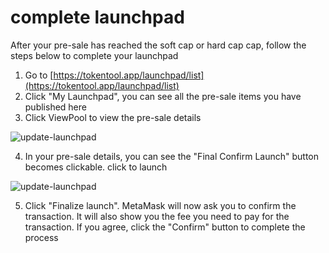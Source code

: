 # complete launchpad

After your pre-sale has reached the soft cap or hard cap cap, follow the steps below to complete your launchpad

1. Go to [https://tokentool.app/launchpad/list](https://tokentool.app/launchpad/list)
2. Click "My Launchpad", you can see all the pre-sale items you have published here
3. Click ViewPool to view the pre-sale details

![update-launchpad](../.gitbook/assets/launchpad/Snipaste_2022-05-08_13-58-08.png)

4. In your pre-sale details, you can see the "Final Confirm Launch" button becomes clickable. click to launch

![update-launchpad](../.gitbook/assets/launchpad/finalized.png)

5. Click "Finalize launch". MetaMask will now ask you to confirm the transaction. It will also show you the fee you need to pay for the transaction. If you agree, click the "Confirm" button to complete the process